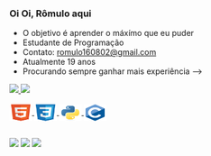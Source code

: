 ### Oi Oi, Rômulo aqui

- O objetivo é aprender o máxímo que eu puder 
- Estudante de Programação
- Contato: romulo160802@gmail.com
- Atualmente 19 anos 
- Procurando sempre ganhar mais experiência 
-->
<div>
  <a href="https://beacons.ai/Romz16">
  <img height="180em" src="https://github-readme-stats.vercel.app/api?username=Romz16&show_icons=true&theme=tokyonight&include_all_commits=true&count_private=true"/>
  <img height="180em" src="https://github-readme-stats.vercel.app/api/top-langs/?username=Romz16&layout=compact&langs_count=16&theme=tokyonight"/>
</div>
  
<div style="display: inline_block"><br>
 
  <img align="center" alt="Rafa-HTML" height="30" width="40" src="https://raw.githubusercontent.com/devicons/devicon/master/icons/html5/html5-original.svg">
  <img align="center" alt="Rafa-CSS" height="30" width="40" src="https://raw.githubusercontent.com/devicons/devicon/master/icons/css3/css3-original.svg">
  <img align="center" alt="Rafa-Python" height="30" width="40" src="https://raw.githubusercontent.com/devicons/devicon/master/icons/python/python-original.svg">
  <img align="center" alt="C" height="30" width="40" src="https://raw.githubusercontent.com/devicons/devicon/master/icons/c/c-original.svg">
  
</div>
  
##
  
<div>
  
  <a href="https://www.instagram.com/romulo0816/" target="_blank"><img src="https://img.shields.io/badge/-Instagram-%23E4405F?style=for-the-badge&logo=instagram&logoColor=white" target="_blank"></a>
  <a href = " romulo160802@gmail.com"><img src="https://img.shields.io/badge/Gmail-D14836?style=for-the-badge&logo=gmail&logoColor=white" target="_blank"></a>
  <a href="https://www.linkedin.com/in/rômulo-júnio-0953b321a/" target="_blank"><img src="https://img.shields.io/badge/-LinkedIn-%230077B5?style=for-the-badge&logo=linkedin&logoColor=white" target="_blank"></a>   
</div>


